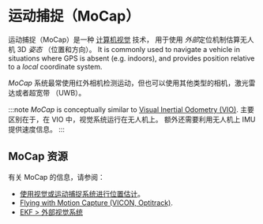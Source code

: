 # 运动捕捉（MoCap）

运动捕捉（MoCap）是一种 [计算机视觉](https://en.wikipedia.org/wiki/Computer_vision) 技术， 用于使用 *外部*定位机制估算无人机 3D *姿态* （位置和方向）。 It is commonly used to navigate a vehicle in situations where GPS is absent (e.g. indoors), and provides position relative to a *local* coordinate system.

*MoCap* 系统最常使用红外相机检测运动，但也可以使用其他类型的相机，激光雷达或者超宽带 （UWB）。

:::note
*MoCap* is conceptually similar to [Visual Inertial Odometry (VIO)](../computer_vision/visual_inertial_odometry.md). 主要区别在于，在 VIO 中，视觉系统运行在无人机上。 额外还需要利用无人机上 IMU 提供速度信息。
:::

## MoCap 资源

有关 MoCap 的信息，请参阅：
- [使用视觉或运动捕捉系统进行位置估计](../ros/external_position_estimation.md)。 <!-- bring across info into user guide? -->
- [Flying with Motion Capture (VICON, Optitrack)](../tutorials/motion-capture.md).  <!-- bring across info into user guide? -->
- [EKF > 外部视觉系统](../advanced_config/tuning_the_ecl_ekf.md#external-vision-system)
